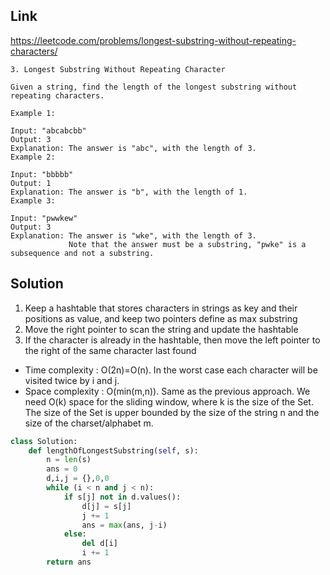 ## Link
https://leetcode.com/problems/longest-substring-without-repeating-characters/
```
3. Longest Substring Without Repeating Character

Given a string, find the length of the longest substring without repeating characters.

Example 1:

Input: "abcabcbb"
Output: 3 
Explanation: The answer is "abc", with the length of 3. 
Example 2:

Input: "bbbbb"
Output: 1
Explanation: The answer is "b", with the length of 1.
Example 3:

Input: "pwwkew"
Output: 3
Explanation: The answer is "wke", with the length of 3. 
             Note that the answer must be a substring, "pwke" is a subsequence and not a substring.
```
## Solution
1. Keep a hashtable that stores characters in strings as key and their positions as value, and keep two pointers define as
max substring
2. Move the right pointer to scan the string and update the hashtable
3. If the character is already in the hashtable, then move the left pointer to the right of the same character last found
- Time complexity : O(2n)=O(n). In the worst case each character will be visited twice by i and j.
- Space complexity : O(min(m,n)). Same as the previous approach. 
We need O(k) space for the sliding window, where k is the size of the Set. 
The size of the Set is upper bounded by the size of the string n and the size of the charset/alphabet m. 
```python
class Solution:
    def lengthOfLongestSubstring(self, s):
        n = len(s)
        ans = 0
        d,i,j = {},0,0
        while (i < n and j < n):
            if s[j] not in d.values():
                d[j] = s[j]
                j += 1
                ans = max(ans, j-i)
            else:
                del d[i]
                i += 1
        return ans
```
